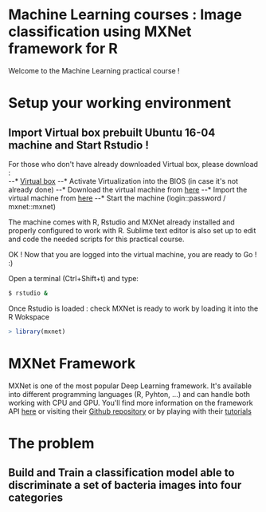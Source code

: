# Machine Learning courses : Image classification using MXNet framework for R 

Welcome to the Machine Learning practical course !

# Setup your working environment
## Import Virtual box prebuilt Ubuntu 16-04 machine and Start Rstudio !

For those who don't have already downloaded Virtual box, please download :<br>
--* [Virtual box]("https://www.virtualbox.org/")
--* Activate Virtualization into the BIOS (in case it's not already done)
--* Download the virtual machine from [here]()
--* Import the virtual machine from <a href="_blank">here</a>
--* Start the machine (login::password / mxnet::mxnet)

The machine comes with R, Rstudio and MXNet already installed and properly configured to work with R. 
Sublime text editor is also set up to edit and code the needed scripts for this practical course.

OK ! Now that you are logged into the virtual machine, you are ready to Go ! :)

Open a terminal (Ctrl+Shift+t) and type: <br>

```bash
$ rstudio &
```
Once Rstudio is loaded : check MXNet is ready to work by loading it into the R Wokspace
```R
> library(mxnet)
```

# MXNet Framework 

  MXNet is one of the most popular Deep Learning framework. It's available into different programming languages (R, Pyhton, ...) and can handle both working with CPU and GPU. 
You'll find more information on the framework API [here](https://mxnet.incubator.apache.org/api/r/index.html)
or visiting their [Github repository](https://github.com/apache/incubator-mxnet)
or by playing with their [tutorials](https://mxnet.incubator.apache.org/tutorials/r/index.html)

# The problem
## Build and Train a classification model able to discriminate a set of bacteria images into four categories



